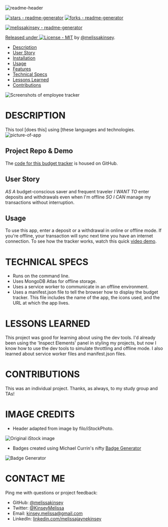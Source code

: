 ![readme-header](assets/readme-header.png)
	
[![stars - readme-generator](https://img.shields.io/github/stars/melissakinsey/readme-generator?style=social)](https://github.com/melissakinsey/readme-generator)
[![forks - readme-generator](https://img.shields.io/github/forks/melissakinsey/readme-generator?style=social)](https://github.com/melissakinsey/readme-generator)

[![melissakinsey - readme-generator](https://img.shields.io/static/v1?label=melissakinsey&message=readme-generator&color=blue&logo=github)](https://github.com/melissakinsey/readme-generator)
<div align="center">
</div>

[Released under ![License - MIT](https://img.shields.io/badge/License-MIT-blue)](#license) by [@melissakinsey](https://github.com/melissakinsey).	
	
* [Description](#Description)
* [User Story](#User_Story)
* [Installation](#Installation)
* [Usage](#Usage)
* [Features](#Features)
* [Technical Specs](#Technical_Specs)
* [Lessons Learned](#Lessons_Learned)
* [Contributions](#Contributions)
	
![Screenshots of employee tracker](assets/employee-schema-cover.png)

# DESCRIPTION
This tool [does this] using [these languages and technologies. 
![picture-of-app](assets/screenshot.png)

## Project Repo & Demo
The [code for this budget tracker](https://github.com/melissakinsey/budget-tracker) is housed on GitHub.  
		
## User Story
*AS A* budget-conscious saver and frequent traveler *I WANT TO* enter deposits and withdrawals even when I'm offline *SO I CAN* manage my transactions without interruption.	
	
## Usage
To use this app, enter a deposit or a withdrawal in online or offline mode. If you're offline, your transaction will sync next time you have an internet connection. To see how the tracker works, watch this quick [video demo](https://youtu.be/loremipsum).

# TECHNICAL SPECS
* Runs on the command line. 
* Uses MongoDB Atlas for offline storage. 
* Uses a service worker to communicate in an offline environment.
* Uses a manifest.json file to tell the browser how to display the budget tracker. This file includes the name of the app, the icons used, and the URL at which the app lives.
	
# LESSONS LEARNED 
This project was good for learning about using the dev tools. I'd already been using the 'Inspect Elements' panel in styling my projects, but now I know how to use the dev tools to simulate throttling and offline mode. I also learned about service worker files and manifest.json files.

# CONTRIBUTIONS
This was an individual project. Thanks, as always, to my study group and TAs!
	
# IMAGE CREDITS
* Header adapted from image by filo/iStockPhoto.

![Original iStock image](assets/header-original.png)  
* Badges created using Michael Currin's nifty [Badge Generator](https://michaelcurrin.github.io/badge-generator/#/repo)

![Badge Generator](assets/badge-generator.png) 

# CONTACT ME
Ping me with questions or project feedback:
* GitHub: [@melissakinsey](https://melissakinsey.github.io/portfolio/)
* Twitter: [@KinseyMelissa](https://twitter.com/KinseyMelissa)
* Email: [kinsey.melissa@gmail.com](mailto:kinsey.melissa@gmail.com)
* LinkedIn: [linkedin.com/melissajaynekinsey](https://www.linkedin.com/in/melissajaynekinsey/)